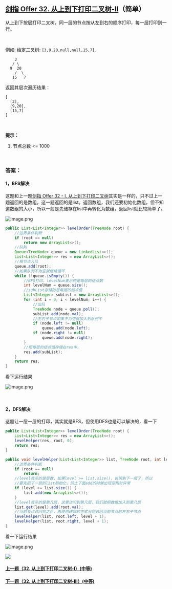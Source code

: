 ## [剑指 Offer 32. 从上到下打印二叉树-II](https://leetcode-cn.com/problems/cong-shang-dao-xia-da-yin-er-cha-shu-ii-lcof/)（简单）

从上到下按层打印二叉树，同一层的节点按从左到右的顺序打印，每一层打印到一行。

<br/>

例如:
给定二叉树: `[3,9,20,null,null,15,7]`,

```
    3
   / \
  9  20
    /  \
   15   7
```

返回其层次遍历结果：

```
[
  [3],
  [9,20],
  [15,7]
]
```

<br/>

**提示：**

1. 节点总数 <= 1000

<br/>

### 答案：

#### 1，BFS解决

这题和上一题[剑指 Offer 32 - I. 从上到下打印二叉树](https://github.com/sdwwld/leetCode/blob/master/src/main/java/com/wld/java/offer/剑指Offer32-I.md)其实是一样的，只不过上一题返回的是数组，这一题返回的是list。返回数组，我们还要初始化数组，但不知道数组的大小，所以一般是先储存在list中再转化为数组，返回list就比较简单了。

![image.png](https://pic.leetcode-cn.com/1597977711-ytedjZ-image.png)

```java
public List<List<Integer>> levelOrder(TreeNode root) {
    //边界条件判断
    if (root == null)
        return new ArrayList<>();
    //队列
    Queue<TreeNode> queue = new LinkedList<>();
    List<List<Integer>> res = new ArrayList<>();
    //根节点入队
    queue.add(root);
    //如果队列不为空就继续循环
    while (!queue.isEmpty()) {
        //BFS打印，levelNum表示的是每层的结点数
        int levelNum = queue.size();
        //subList存储的是每层的结点值
        List<Integer> subList = new ArrayList<>();
        for (int i = 0; i < levelNum; i++) {
            //出队
            TreeNode node = queue.poll();
            subList.add(node.val);
            //左右子节点如果不为空就加入到队列中
            if (node.left != null)
                queue.add(node.left);
            if (node.right != null)
                queue.add(node.right);
        }
        //把每层的结点值存储在res中，
        res.add(subList);
    }
    return res;
}
```

看下运行结果

![image.png](https://pic.leetcode-cn.com/1597977757-jvjyNu-image.png)

<br/>

#### 2，DFS解决

这题让一层一层的打印，其实就是BFS，但使用DFS也是可以解决的，看一下

```java
public List<List<Integer>> levelOrder(TreeNode root) {
    List<List<Integer>> res = new ArrayList<>();
    levelHelper(res, root, 0);
    return res;
}

public void levelHelper(List<List<Integer>> list, TreeNode root, int level) {
    //边界条件判断
    if (root == null)
        return;
    //level表示的是层数，如果level >= list.size()，说明到下一层了，所以
    //要先把下一层的list初始化，防止下面add的时候出现空指针异常
    if (level >= list.size()) {
        list.add(new ArrayList<>());
    }
    //level表示的是第几层，这里访问到第几层，我们就把数据加入到第几层
    list.get(level).add(root.val);
    //当前节点访问完之后，再使用递归的方式分别访问当前节点的左右子节点
    levelHelper(list, root.left, level + 1);
    levelHelper(list, root.right, level + 1);
}
```

看一下运行结果

![image.png](https://pic.leetcode-cn.com/1597977813-TWdtOo-image.png)





![](https://img-blog.csdnimg.cn/20200807155236311.png)

#### [上一题（32. 从上到下打印二叉树-I）(中等)](https://github.com/sdwwld/leetCode/blob/master/src/main/java/com/wld/java/offer/剑指Offer32-I.md)

#### [下一题（32. 从上到下打印二叉树-III）(中等)](https://github.com/sdwwld/leetCode/blob/master/src/main/java/com/wld/java/offer/剑指Offer32-III.md)